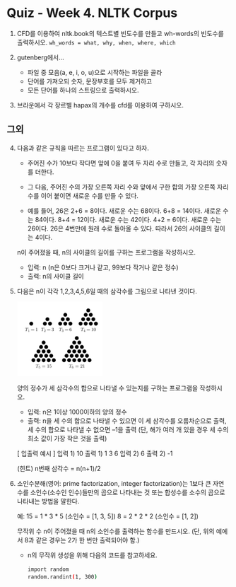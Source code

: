 # Quiz - Week 4. NLTK Corpus

1. CFD를 이용하여 nltk.book의 텍스트별 빈도수를 만들고 wh-words의 빈도수를 출력하시오.
    `wh_words = what, why, when, where, which`
    
2. gutenberg에서...
    - 파일 중 모음(a, e, i, o, u)으로 시작하는 파일을 골라
    - 단어를 가져오되 숫자, 문장부호를 모두 제거하고
    - 모든 단어를 하나의 스트링으로 출력하시오.
    
3.  브라운에서 각 장르별 hapax의 개수를 cfd를 이용하여 구하시오.

## 그외
4. 다음과 같은 규칙을 따르는 프로그램이 있다고 하자. 
 
    - 주어진 수가 10보다 작다면 앞에 0을 붙여 두 자리 수로 만들고, 각 자리의 숫자를 더한다.
    - 그 다음, 주어진 수의 가장 오른쪽 자리 수와 앞에서 구한 합의 가장 오른쪽 자리 수를 이어 붙이면 새로운 수를 만들 수 있다.
 
    - 예를 들어, 26은 2+6 = 8이다. 새로운 수는 68이다. 6+8 = 14이다. 새로운 수는 84이다. 8+4 = 12이다. 새로운 수는 42이다. 4+2 = 6이다. 새로운 수는 26이다. 26은 4번만에 원래 수로 돌아올 수 있다. 따라서 26의 사이클의 길이는 4이다.
 
    n이 주어졌을 때, n의 사이클의 길이를 구하는 프로그램을 작성하시오.
 
    - 입력: n (n은 0보다 크거나 같고, 99보다 작거나 같은 정수)
    - 출력: n의 사이클 길이
    
5. 다음은 n이 각각 1,2,3,4,5,6일 때의 삼각수를 그림으로 나타낸 것이다.
    
    ![triangles](./triangle.png)
    
    양의 정수가 세 삼각수의 합으로 나타낼 수 있는지를 구하는 프로그램을 작성하시오.

    - 입력: n은 1이상 1000이하의 양의 정수
    - 출력: n을 세 수의 합으로 나타낼 수 있으면 이 세 삼각수를 오름차순으로 출력, 세 수의 합으로 나타낼 수 없으면 –1을 출력 (단, 해가 여러 개 있을 경우 세 수의 최소 값이 가장 작은 것을 출력)
    
    [ 입출력 예시 ]
    입력 1) 10           출력 1) 1 3 6
    입력 2) 6            출력 2) -1
 
 
    (힌트) n번째 삼각수 = n(n+1)/2
    
6. 소인수분해(영어: prime factorization, integer factorization)는 1보다 큰 자연수를 소인수(소수인 인수)들만의 곱으로 나타내는 것 또는 합성수를 소수의 곱으로 나타내는 방법을 말한다.

    예: 15 = 1 * 3 * 5 (소인수 = [1, 3, 5])
        8 = 2 * 2 * 2 (소인수 = [1, 2])
 
    무작위 수 n이 주어졌을 때 n의 소인수를 출력하는 함수를 만드시오.
    (단, 위의 예에서 8과 같은 경우는 2가 한 번만 출력되어야 함.)

    - n의 무작위 생성을 위해 다음의 코드를 참고하세요.
        ```sh
        import random
        random.randint(1, 300)
        ```
        
        